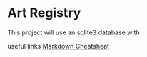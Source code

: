 Art Registry
============
This project will use an sqlite3 database with 

useful links
[Markdown Cheatsheat](https://github.com/adam-p/markdown-here/wiki/Markdown-Cheatsheet)
